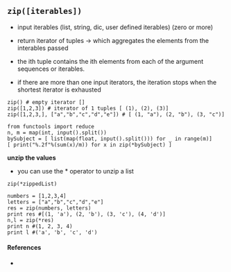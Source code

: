 ## ```zip([iterables])```

- input iterables (list, string, dic, user defined iterables) (zero or more)
- return iterator of tuples -> which aggregates the elements from the interables passed
- the ith tuple contains the ith elements from each of the argument sequences or iterables.

- if there are more than one input iterators, the iteration stops when the shortest iterator is exhausted

```
zip() # empty iterator []
zip([1,2,3]) # iterator of 1 tuples [ (1), (2), (3)]
zip([1,2,3,], ["a","b","c","d","e"]) # [ (1, "a"), (2, "b"), (3, "c")]
```
```
from functools import reduce
n, m = map(int, input().split())
bySubject = [ list(map(float, input().split())) for _ in range(m)]
[ print("%.2f"%(sum(x)/m)) for x in zip(*bySubject) ]
```

**unzip the values**

- you can use the * operator to unzip a list
```
zip(*zippedList)
```
```
numbers = [1,2,3,4]
letters = ["a","b","c","d","e"]
res = zip(numbers, letters)
print res #[(1, 'a'), (2, 'b'), (3, 'c'), (4, 'd')]
n,l = zip(*res)
print n #(1, 2, 3, 4)
print l #('a', 'b', 'c', 'd')
```

#### References
- [](https://www.programiz.com/python-programming/methods/built-in/zip)
